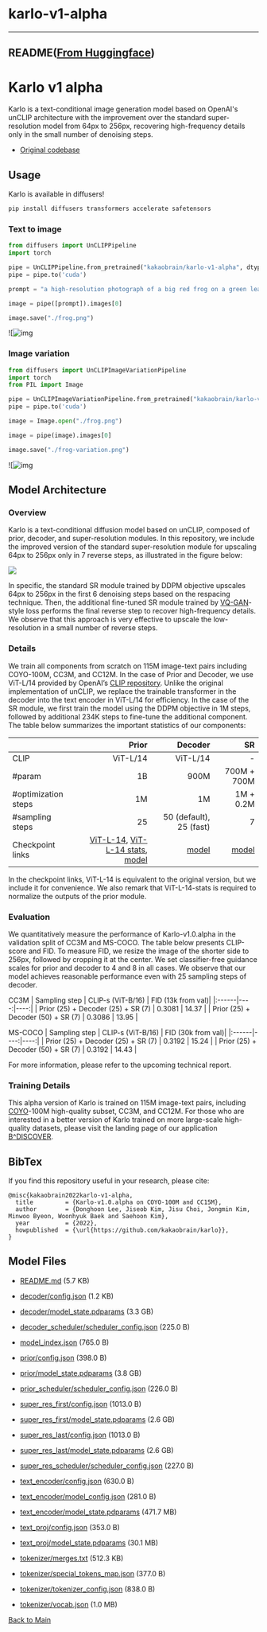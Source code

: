 
# karlo-v1-alpha
---


## README([From Huggingface](https://huggingface.co/kakaobrain/karlo-v1-alpha))



# Karlo v1 alpha

Karlo is a text-conditional image generation model based on OpenAI's unCLIP architecture with the improvement over the standard super-resolution model from 64px to 256px, recovering high-frequency details only in the small number of denoising steps.

* [Original codebase](https://github.com/kakaobrain/karlo)

## Usage

Karlo is available in diffusers!

```python
pip install diffusers transformers accelerate safetensors
```
### Text to image

```python
from diffusers import UnCLIPPipeline
import torch

pipe = UnCLIPPipeline.from_pretrained("kakaobrain/karlo-v1-alpha", dtype=paddle.float16)
pipe = pipe.to('cuda')

prompt = "a high-resolution photograph of a big red frog on a green leaf."

image = pipe([prompt]).images[0]

image.save("./frog.png")
```

![![img](https://huggingface.co/datasets/patrickvonplaten/images/resolve/main/frog.png)

### Image variation

```python
from diffusers import UnCLIPImageVariationPipeline
import torch
from PIL import Image

pipe = UnCLIPImageVariationPipeline.from_pretrained("kakaobrain/karlo-v1-alpha-image-variations", dtype=paddle.float16)
pipe = pipe.to('cuda')

image = Image.open("./frog.png")

image = pipe(image).images[0]

image.save("./frog-variation.png")
```

![![img](https://huggingface.co/datasets/williamberman/images/resolve/main/frog-variation.png)

## Model Architecture

### Overview
Karlo is a text-conditional diffusion model based on unCLIP, composed of prior, decoder, and super-resolution modules. In this repository, we include the improved version of the standard super-resolution module for upscaling 64px to 256px only in 7 reverse steps, as illustrated in the figure below:

<p float="left">
  <img src="https://raw.githubusercontent.com/kakaobrain/karlo/main/assets/improved_sr_arch.jpg"/>
</p>

In specific, the standard SR module trained by DDPM objective upscales 64px to 256px in the first 6 denoising steps based on the respacing technique. Then, the additional fine-tuned SR module trained by [VQ-GAN](https://compvis.github.io/taming-transformers/)-style loss performs the final reverse step to recover high-frequency details. We observe that this approach is very effective to upscale the low-resolution in a small number of reverse steps.

### Details
We train all components from scratch on 115M image-text pairs including COYO-100M, CC3M, and CC12M. In the case of Prior and Decoder, we use ViT-L/14 provided by OpenAI’s [CLIP repository](https://github.com/openai/CLIP). Unlike the original implementation of unCLIP, we replace the trainable transformer in the decoder into the text encoder in ViT-L/14 for efficiency. In the case of the SR module, we first train the model using the DDPM objective in 1M steps, followed by additional 234K steps to fine-tune the additional component. The table below summarizes the important statistics of our components:

| | Prior | Decoder | SR |
|:------|----:|----:|----:|
| CLIP | ViT-L/14 | ViT-L/14 | - |
| #param | 1B | 900M | 700M + 700M |
| #optimization steps | 1M | 1M | 1M + 0.2M |
| #sampling steps | 25 | 50 (default), 25 (fast) | 7 |
|Checkpoint links| [ViT-L-14](https://arena.kakaocdn.net/brainrepo/models/karlo-public/v1.0.0.alpha/096db1af569b284eb76b3881534822d9/ViT-L-14.pt), [ViT-L-14 stats](https://arena.kakaocdn.net/brainrepo/models/karlo-public/v1.0.0.alpha/0b62380a75e56f073e2844ab5199153d/ViT-L-14_stats.th), [model](https://arena.kakaocdn.net/brainrepo/models/karlo-public/v1.0.0.alpha/efdf6206d8ed593961593dc029a8affa/decoder-ckpt-step%3D01000000-of-01000000.ckpt) | [model](https://arena.kakaocdn.net/brainrepo/models/karlo-public/v1.0.0.alpha/85626483eaca9f581e2a78d31ff905ca/prior-ckpt-step%3D01000000-of-01000000.ckpt) | [model](https://arena.kakaocdn.net/brainrepo/models/karlo-public/v1.0.0.alpha/4226b831ae0279020d134281f3c31590/improved-sr-ckpt-step%3D1.2M.ckpt) |

In the checkpoint links, ViT-L-14 is equivalent to the original version, but we include it for convenience. We also remark that ViT-L-14-stats is required to normalize the outputs of the prior module.

### Evaluation
We quantitatively measure the performance of Karlo-v1.0.alpha in the validation split of CC3M and MS-COCO. The table below presents CLIP-score and FID. To measure FID, we resize the image of the shorter side to 256px, followed by cropping it at the center. We set classifier-free guidance scales for prior and decoder to 4 and 8 in all cases. We observe that our model achieves reasonable performance even with 25 sampling steps of decoder. 

CC3M
| Sampling step | CLIP-s (ViT-B/16) | FID (13k from val)|
|:------|----:|----:|
| Prior (25) + Decoder (25) + SR (7) | 0.3081 | 14.37 |
| Prior (25) + Decoder (50) + SR (7) | 0.3086 | 13.95 |

MS-COCO
| Sampling step | CLIP-s (ViT-B/16) | FID (30k from val)|
|:------|----:|----:|
| Prior (25) + Decoder (25) + SR (7) | 0.3192 | 15.24 |
| Prior (25) + Decoder (50) + SR (7) | 0.3192 | 14.43 |


For more information, please refer to the upcoming technical report.

### Training Details

This alpha version of Karlo is trained on 115M image-text pairs, 
including [COYO](https://github.com/kakaobrain/coyo-dataset)-100M high-quality subset, CC3M, and CC12M. 
For those who are interested in a better version of Karlo trained on more large-scale high-quality datasets, 
please visit the landing page of our application [B^DISCOVER](https://bdiscover.kakaobrain.com/).

## BibTex
If you find this repository useful in your research, please cite:
```
@misc{kakaobrain2022karlo-v1-alpha,
  title         = {Karlo-v1.0.alpha on COYO-100M and CC15M},
  author        = {Donghoon Lee, Jiseob Kim, Jisu Choi, Jongmin Kim, Minwoo Byeon, Woonhyuk Baek and Saehoon Kim},
  year          = {2022},
  howpublished  = {\url{https://github.com/kakaobrain/karlo}},
}
```



## Model Files

- [README.md](https://paddlenlp.bj.bcebos.com/models/community/kakaobrain/karlo-v1-alpha/README.md) (5.7 KB)

- [decoder/config.json](https://paddlenlp.bj.bcebos.com/models/community/kakaobrain/karlo-v1-alpha/decoder/config.json) (1.2 KB)

- [decoder/model_state.pdparams](https://paddlenlp.bj.bcebos.com/models/community/kakaobrain/karlo-v1-alpha/decoder/model_state.pdparams) (3.3 GB)

- [decoder_scheduler/scheduler_config.json](https://paddlenlp.bj.bcebos.com/models/community/kakaobrain/karlo-v1-alpha/decoder_scheduler/scheduler_config.json) (225.0 B)

- [model_index.json](https://paddlenlp.bj.bcebos.com/models/community/kakaobrain/karlo-v1-alpha/model_index.json) (765.0 B)

- [prior/config.json](https://paddlenlp.bj.bcebos.com/models/community/kakaobrain/karlo-v1-alpha/prior/config.json) (398.0 B)

- [prior/model_state.pdparams](https://paddlenlp.bj.bcebos.com/models/community/kakaobrain/karlo-v1-alpha/prior/model_state.pdparams) (3.8 GB)

- [prior_scheduler/scheduler_config.json](https://paddlenlp.bj.bcebos.com/models/community/kakaobrain/karlo-v1-alpha/prior_scheduler/scheduler_config.json) (226.0 B)

- [super_res_first/config.json](https://paddlenlp.bj.bcebos.com/models/community/kakaobrain/karlo-v1-alpha/super_res_first/config.json) (1013.0 B)

- [super_res_first/model_state.pdparams](https://paddlenlp.bj.bcebos.com/models/community/kakaobrain/karlo-v1-alpha/super_res_first/model_state.pdparams) (2.6 GB)

- [super_res_last/config.json](https://paddlenlp.bj.bcebos.com/models/community/kakaobrain/karlo-v1-alpha/super_res_last/config.json) (1013.0 B)

- [super_res_last/model_state.pdparams](https://paddlenlp.bj.bcebos.com/models/community/kakaobrain/karlo-v1-alpha/super_res_last/model_state.pdparams) (2.6 GB)

- [super_res_scheduler/scheduler_config.json](https://paddlenlp.bj.bcebos.com/models/community/kakaobrain/karlo-v1-alpha/super_res_scheduler/scheduler_config.json) (227.0 B)

- [text_encoder/config.json](https://paddlenlp.bj.bcebos.com/models/community/kakaobrain/karlo-v1-alpha/text_encoder/config.json) (630.0 B)

- [text_encoder/model_config.json](https://paddlenlp.bj.bcebos.com/models/community/kakaobrain/karlo-v1-alpha/text_encoder/model_config.json) (281.0 B)

- [text_encoder/model_state.pdparams](https://paddlenlp.bj.bcebos.com/models/community/kakaobrain/karlo-v1-alpha/text_encoder/model_state.pdparams) (471.7 MB)

- [text_proj/config.json](https://paddlenlp.bj.bcebos.com/models/community/kakaobrain/karlo-v1-alpha/text_proj/config.json) (353.0 B)

- [text_proj/model_state.pdparams](https://paddlenlp.bj.bcebos.com/models/community/kakaobrain/karlo-v1-alpha/text_proj/model_state.pdparams) (30.1 MB)

- [tokenizer/merges.txt](https://paddlenlp.bj.bcebos.com/models/community/kakaobrain/karlo-v1-alpha/tokenizer/merges.txt) (512.3 KB)

- [tokenizer/special_tokens_map.json](https://paddlenlp.bj.bcebos.com/models/community/kakaobrain/karlo-v1-alpha/tokenizer/special_tokens_map.json) (377.0 B)

- [tokenizer/tokenizer_config.json](https://paddlenlp.bj.bcebos.com/models/community/kakaobrain/karlo-v1-alpha/tokenizer/tokenizer_config.json) (838.0 B)

- [tokenizer/vocab.json](https://paddlenlp.bj.bcebos.com/models/community/kakaobrain/karlo-v1-alpha/tokenizer/vocab.json) (1.0 MB)


[Back to Main](../../)